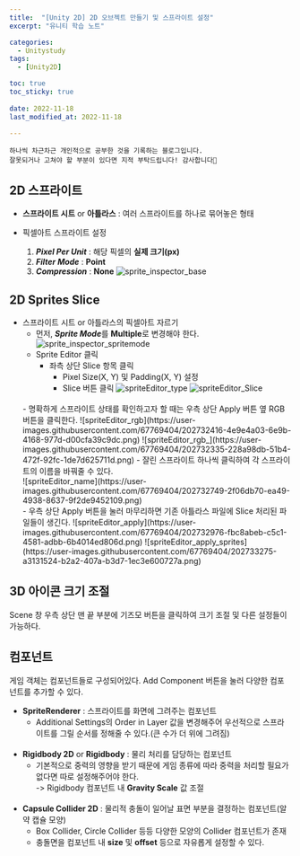 ```yaml
---
title:  "[Unity 2D] 2D 오브젝트 만들기 및 스프라이트 설정" 
excerpt: "유니티 학습 노트"

categories:
  - Unitystudy
tags:
  - [Unity2D]

toc: true
toc_sticky: true
 
date: 2022-11-18
last_modified_at: 2022-11-18

---
```

```
하나씩 차근차근 개인적으로 공부한 것을 기록하는 블로그입니다.
잘못되거나 고쳐야 할 부분이 있다면 지적 부탁드립니다! 감사합니다🙂
```

## 2D 스프라이트
- **스프라이트 시트** or **아틀라스** : 여러 스프라이트를 하나로 묶어놓은 형태

- 픽셀아트 스프라이트 설정
    1. ***Pixel Per Unit*** : 해당 픽셀의 **실제 크기(px)**
    2. ***Filter Mode*** : **Point**
    3. ***Compression*** : **None**
    ![sprite_inspector_base](https://user-images.githubusercontent.com/67769404/202730056-f8fe01de-af8e-4de4-933e-da61780b7a78.png)

## 2D Sprites Slice
- 스프라이트 시트 or 아틀라스의 픽셀아트 자르기
    - 먼저, ***Sprite Mode***를 **Multiple**로 변경해야 한다.
    ![sprite_inspector_spritemode](https://user-images.githubusercontent.com/67769404/202730618-392dcea3-37a1-48c1-835d-8c13a16c2ab1.png)
    - Sprite Editor 클릭
        - 좌측 상단 Slice 항목 클릭
            - Pixel Size(X, Y) 및 Padding(X, Y) 설정
            - Slice 버튼 클릭
            ![spriteEditor_type](https://user-images.githubusercontent.com/67769404/202731234-85640b3f-0d56-41f4-84f4-cdf3c9c5e096.png)
            ![spriteEditor_Slice](https://user-images.githubusercontent.com/67769404/202731739-4f356424-c1dc-4c2d-88a0-aec8eb2d4662.png)
    <br>
    - 명확하게 스프라이트 상태를 확인하고자 할 때는 우측 상단 Apply 버튼 옆 RGB 버튼을 클릭한다.
    ![spriteEditor_rgb](https://user-images.githubusercontent.com/67769404/202732416-4e9e4a03-6e9b-4168-977d-d00cfa39c9dc.png)
    ![spriteEditor_rgb_](https://user-images.githubusercontent.com/67769404/202732335-228a98db-51b4-472f-92fc-1de7d625711d.png)
    - 잘린 스프라이트 하나씩 클릭하여 각 스프라이트의 이름을 바꿔줄 수 있다.<br>
    ![spriteEditor_name](https://user-images.githubusercontent.com/67769404/202732749-2f06db70-ea49-4938-8637-9f2de9452109.png)
    <br>
    - 우측 상단 Apply 버튼을 눌러 마무리하면 기존 아틀라스 파일에 Slice 처리된 파일들이 생긴다.
    ![spriteEditor_apply](https://user-images.githubusercontent.com/67769404/202732976-fbc8abeb-c5c1-4581-adbb-6b4014ed806d.png)
    ![spriteEditor_apply_sprites](https://user-images.githubusercontent.com/67769404/202733275-a3131524-b2a2-407a-b3d7-1ec3e600727a.png)

## 3D 아이콘 크기 조절
Scene 창 우측 상단 맨 끝 부분에 기즈모 버튼을 클릭하여 크기 조절 및 다른 설정들이 가능하다.

## 컴포넌트
게임 객체는 컴포넌트들로 구성되어있다.
Add Component 버튼을 눌러 다양한 컴포넌트를 추가할 수 있다.
- **SpriteRenderer** : 스프라이트를 화면에 그려주는 컴포넌트
    - Additional Settings의 Order in Layer 값을 변경해주어 우선적으로 스프라이트를 그릴 순서를 정해줄 수 있다.(큰 수가 더 위에 그려짐)
<br><br>
- **Rigidbody 2D** or **Rigidbody** : 물리 처리를 담당하는 컴포넌트
    - 기본적으로 중력의 영향을 받기 때문에 게임 종류에 따라 중력을 처리할 필요가 없다면 따로 설정해주어야 한다.
    <br>-> Rigidbody 컴포넌트 내 **Gravity Scale** 값 조절
<br><br>
- **Capsule Collider 2D** : 물리적 충돌이 일어날 표면 부분을 결정하는 컴포넌트(알약 캡슐 모양)
    - Box Collider, Circle Collider 등등 다양한 모양의 Collider 컴포넌트가 존재
    - 충돌면을 컴포넌트 내 **size** 및 **offset** 등으로 자유롭게 설정할 수 있다.